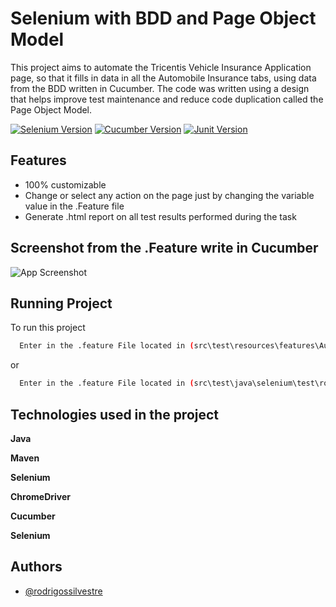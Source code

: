 
# Selenium with BDD and Page Object Model

This project aims to automate the Tricentis Vehicle Insurance Application page, so that it fills in data in all the Automobile Insurance tabs, using data from the BDD written in Cucumber. The code was written using a design that helps improve test maintenance and reduce code duplication called the Page Object Model.


[![Selenium Version](https://img.shields.io/badge/Selenium-4.1.1-blue)](https://mvnrepository.com/artifact/org.seleniumhq.selenium/selenium-java)
[![Cucumber Version](https://img.shields.io/badge/Cucumber-6.9.1-brightgreen)](https://mvnrepository.com/artifact/io.cucumber/cucumber-java)
[![Junit Version](https://img.shields.io/badge/Junit-4.13.2-blue.svg)](https://mvnrepository.com/artifact/junit/junit)


## Features

- 100% customizable
- Change or select any action on the page just by changing the variable value in the .Feature file
- Generate .html report on all test results performed during the task


## Screenshot from the .Feature write in Cucumber

![App Screenshot](https://via.placeholder.com/468x300?text=Apply+Screenshot+Here)

## Running Project

To run this project

```bash
  Enter in the .feature File located in (src\test\resources\features\AutomobileInsurance.feature) and run as Cucumber Feature
```
or
```bash
  Enter in the .feature File located in (src\test\java\selenium\test\rodrigo\runners\PageRunner.java) and run as Junit Test
```

## Technologies used in the project

**Java** 

**Maven**

**Selenium**

**ChromeDriver**

**Cucumber**

**Selenium**


## Authors

- [@rodrigossilvestre](https://github.com/rodrigosilvestre)

